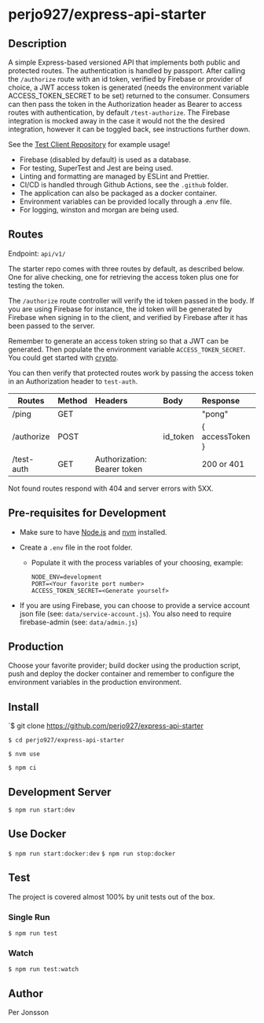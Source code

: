 # perjo927/express-api-starter

## Description

A simple Express-based versioned API that implements both public and protected routes. The authentication is handled by passport. After calling the `/authorize` route with an id token, verified by Firebase or provider of choice, a JWT access token is generated (needs the environment variable ACCESS_TOKEN_SECRET to be set) returned to the consumer. Consumers can then pass the token in the Authorization header as Bearer to access routes with authentication, by default `/test-authorize`. The Firebase integration is mocked away in the case it would not the the desired integration, however it can be toggled back, see instructions further down.

See the [Test Client Repository](https://github.com/perjo927/express-api-starter-test-client) for example usage!

- Firebase (disabled by default) is used as a database.
- For testing, SuperTest and Jest are being used.
- Linting and formatting are managed by ESLint and Prettier.
- CI/CD is handled through Github Actions, see the `.github` folder.
- The application can also be packaged as a docker container.
- Environment variables can be provided locally through a .env file.
- For logging, winston and morgan are being used.

## Routes

Endpoint: `api/v1/`

The starter repo comes with three routes by default, as described below. One for alive checking, one for retrieving the access token plus one for testing the token.

The `/authorize` route controller will verify the id token passed in the body. If you are using Firebase for instance, the id token will be generated by Firebase when signing in to the client, and verified by Firebase after it has been passed to the server.

Remember to generate an access token string so that a JWT can be generated. Then populate the environment variable `ACCESS_TOKEN_SECRET`. You could get started with [crypto](https://nodejs.org/api/crypto.html#crypto_crypto).

You can then verify that protected routes work by passing the access token in an Authorization header to `test-auth`.

| Routes     | Method | Headers                     | Body     | Response        |
| ---------- | :----- | :-------------------------- | :------- | :-------------- |
| /ping      | GET    |                             |          | "pong"          |
| /authorize | POST   |                             | id_token | { accessToken } |
| /test-auth | GET    | Authorization: Bearer token |          | 200 or 401      |

Not found routes respond with 404 and server errors with 5XX.

## Pre-requisites for Development

- Make sure to have [Node.js](https://nodejs.org/en/) and [nvm](https://github.com/nvm-sh/nvm) installed.

- Create a `.env` file in the root folder.

  - Populate it with the process variables of your choosing, example:

    ```
    NODE_ENV=development
    PORT=<Your favorite port number>
    ACCESS_TOKEN_SECRET=<Generate yourself>
    ```

- If you are using Firebase, you can choose to provide a service account json file (see: `data/service-account.js`). You also need to require firebase-admin (see: `data/admin.js`)

## Production

Choose your favorite provider; build docker using the production script, push and deploy the docker container and remember to configure the environment variables in the production environment.

## Install

`$ git clone https://github.com/perjo927/express-api-starter

`$ cd perjo927/express-api-starter`

`$ nvm use`

`$ npm ci`

## Development Server

`$ npm run start:dev`

## Use Docker

`$ npm run start:docker:dev`
`$ npm run stop:docker`

## Test

The project is covered almost 100% by unit tests out of the box.

### Single Run

`$ npm run test`

### Watch

`$ npm run test:watch`

## Author

Per Jonsson
